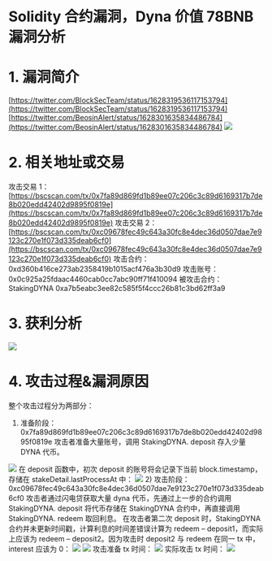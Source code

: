 # Solidity 合约漏洞，Dyna 价值 78BNB 漏洞分析

# 1. 漏洞简介

[https://twitter.com/BlockSecTeam/status/1628319536117153794](https://twitter.com/BlockSecTeam/status/1628319536117153794)
[https://twitter.com/BeosinAlert/status/1628301635834486784](https://twitter.com/BeosinAlert/status/1628301635834486784)
![](https://cdn.nlark.com/yuque/0/2023/png/97322/1696649870592-d8634448-51f8-42fd-bea5-874f4e71fef5.png#averageHue=%23f3f0f0&clientId=u7581863d-7fe2-4&from=paste&id=uf5580d59&originHeight=638&originWidth=699&originalType=url&ratio=2&rotation=0&showTitle=false&status=done&style=none&taskId=ucb180bb5-e0f6-4242-8a1c-cde3b3f7d5b&title=)

# 2. 相关地址或交易

攻击交易 1：
[https://bscscan.com/tx/0x7fa89d869fd1b89ee07c206c3c89d6169317b7de8b020edd42402d9895f0819e](https://bscscan.com/tx/0x7fa89d869fd1b89ee07c206c3c89d6169317b7de8b020edd42402d9895f0819e)
攻击交易 2：
[https://bscscan.com/tx/0xc09678fec49c643a30fc8e4dec36d0507dae7e9123c270e1f073d335deab6cf0](https://bscscan.com/tx/0xc09678fec49c643a30fc8e4dec36d0507dae7e9123c270e1f073d335deab6cf0)
攻击合约：0xd360b416ce273ab2358419b1015acf476a3b30d9
攻击账号：0x0c925a25fdaac4460cab0cc7abc90ff71f410094
被攻击合约：StakingDYNA 0xa7b5eabc3ee82c585f5f4ccc26b81c3bd62ff3a9

# 3. 获利分析

![](https://cdn.nlark.com/yuque/0/2023/png/97322/1696649870695-c916128f-2a45-4dd4-a3d9-25725d081ac8.png#averageHue=%23fefefd&clientId=u7581863d-7fe2-4&from=paste&id=uf45f7b93&originHeight=617&originWidth=1704&originalType=url&ratio=2&rotation=0&showTitle=false&status=done&style=none&taskId=ub25b0db3-4a9d-40a2-8246-0809c262718&title=)

# 4. 攻击过程&漏洞原因

整个攻击过程分为两部分：

1. 准备阶段：
   0x7fa89d869fd1b89ee07c206c3c89d6169317b7de8b020edd42402d9895f0819e
   攻击者准备大量账号，调用 StakingDYNA. deposit 存入少量 DYNA 代币。

![](https://cdn.nlark.com/yuque/0/2023/png/97322/1696649870638-cad42b43-db37-4373-aaa7-8f729993001e.png#averageHue=%23f8f5f4&clientId=u7581863d-7fe2-4&from=paste&id=u70485beb&originHeight=771&originWidth=1765&originalType=url&ratio=2&rotation=0&showTitle=false&status=done&style=none&taskId=u65693578-e966-40bb-9347-c29bbc69244&title=)
在 deposit 函数中，初次 deposit 的账号将会记录下当前 block.timestamp，存储在 stakeDetail.lastProcessAt 中：
![](https://cdn.nlark.com/yuque/0/2023/png/97322/1696649870571-69636ecb-a9bb-4566-8959-a7869d0d555e.png#averageHue=%23242220&clientId=u7581863d-7fe2-4&from=paste&id=udfe54e63&originHeight=420&originWidth=752&originalType=url&ratio=2&rotation=0&showTitle=false&status=done&style=none&taskId=u7c3632a5-fb4e-4634-9962-fde66e5d9ad&title=) 2) 攻击阶段：
0xc09678fec49c643a30fc8e4dec36d0507dae7e9123c270e1f073d335deab6cf0
攻击者通过闪电贷获取大量 dyna 代币，先通过上一步的合约调用 StakingDYNA. deposit 将代币存储在 StakingDYNA 合约中，再直接调用 StakingDYNA. redeem 取回利息。
在攻击者第二次 deposit 时，StakingDYNA 合约并未更新时间戳，计算利息的时间差错误计算为 redeem – deposit1，而实际上应该为 redeem – deposit2。因为攻击时 deposit2 与 redeem 在同一 tx 中，interest 应该为 0：
![](https://cdn.nlark.com/yuque/0/2023/png/97322/1696649870595-ec5e3332-31c0-436e-9b66-836a1457fcab.png#averageHue=%23242120&clientId=u7581863d-7fe2-4&from=paste&id=u23d11403&originHeight=413&originWidth=842&originalType=url&ratio=2&rotation=0&showTitle=false&status=done&style=none&taskId=ude7b073a-5bf2-4a0f-ba57-ec46e2698e8&title=)
![](https://cdn.nlark.com/yuque/0/2023/png/97322/1696649871058-1a59cfbc-a34e-4971-bf90-79de2e323282.png#averageHue=%2323201f&clientId=u7581863d-7fe2-4&from=paste&id=u9bdbbbe3&originHeight=244&originWidth=825&originalType=url&ratio=2&rotation=0&showTitle=false&status=done&style=none&taskId=u5e320669-8402-4cef-8e43-64e5d003600&title=)
攻击准备 tx 时间：
![](https://cdn.nlark.com/yuque/0/2023/png/97322/1696649871113-dfc506de-5e2a-4f54-9c65-d90957f0b856.png#averageHue=%23f9e092&clientId=u7581863d-7fe2-4&from=paste&id=u9c7bde3b&originHeight=253&originWidth=777&originalType=url&ratio=2&rotation=0&showTitle=false&status=done&style=none&taskId=u529f46da-a5af-454f-b47b-fa6ca992a25&title=)
实际攻击 tx 时间：
![](https://cdn.nlark.com/yuque/0/2023/png/97322/1696649871171-df366999-5965-42d4-a098-36765f4e77f7.png#averageHue=%23f9e092&clientId=u7581863d-7fe2-4&from=paste&id=uf9a745d4&originHeight=254&originWidth=769&originalType=url&ratio=2&rotation=0&showTitle=false&status=done&style=none&taskId=ud22f815c-5124-4177-ac2d-cb94db83bc5&title=)
